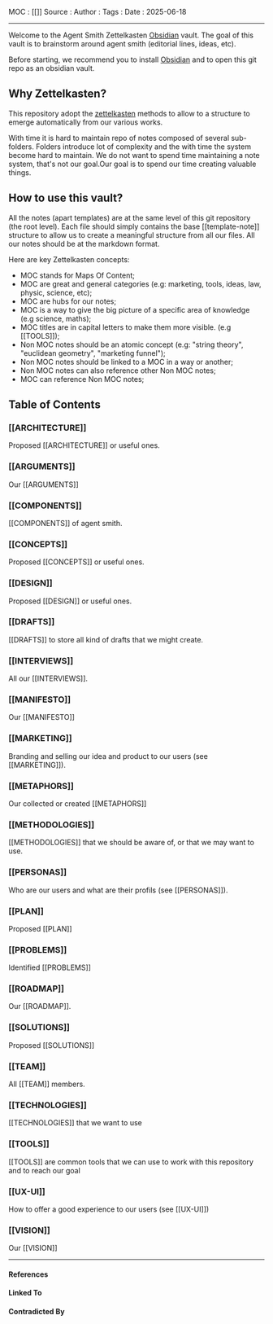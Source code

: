 
MOC : [[]]
Source : 
Author : 
Tags : 
Date : 2025-06-18
***
Welcome to the Agent Smith Zettelkasten [Obsidian](https://obsidian.md/) vault.
The goal of this vault is to brainstorm around agent smith (editorial lines, ideas, etc).

Before starting, we recommend you to install [Obsidian](https://obsidian.md/) and to open this git repo as an obsidian vault.
## Why Zettelkasten?

This repository adopt the [zettelkasten](https://en.wikipedia.org/wiki/Zettelkasten) methods to allow to a structure to emerge automatically from our various works.

With time it is hard to maintain repo of notes composed of several sub-folders. Folders introduce lot of complexity and the with time the system become hard to maintain. We do not want to spend time maintaining a note system, that's not our goal.Our goal is to spend our time creating valuable things.
## How to use this vault?

All the notes (apart templates) are at the same level of this git repository (the root level).
Each file should simply contains the base [[template-note]] structure to allow us to create a meaningful structure from all our files. All our notes should be at the markdown format.

Here are key Zettelkasten concepts:
- MOC stands for Maps Of Content;
- MOC are great and general categories (e.g: marketing, tools, ideas, law, physic, science, etc);
- MOC are hubs for our notes;
- MOC is a way to give the big picture of a specific area of knowledge (e.g science, maths);
- MOC titles are in capital letters to make them more visible. (e.g [[TOOLS]]);
- Non MOC notes should be an atomic concept (e.g: "string theory", "euclidean geometry", "marketing funnel");
- Non MOC notes should be linked to a MOC in a way or another;
- Non MOC notes can also reference other Non MOC notes;
- MOC can reference Non MOC notes;
## Table of Contents
### [[ARCHITECTURE]]

Proposed [[ARCHITECTURE]] or useful ones.
### [[ARGUMENTS]]

Our [[ARGUMENTS]]

### [[COMPONENTS]]

[[COMPONENTS]] of agent smith.

### [[CONCEPTS]]

Proposed [[CONCEPTS]] or useful ones.
### [[DESIGN]]

Proposed [[DESIGN]] or useful ones.
### [[DRAFTS]]

[[DRAFTS]] to store all kind of drafts that we might create.
### [[INTERVIEWS]]

All our [[INTERVIEWS]].
### [[MANIFESTO]]

Our [[MANIFESTO]]
### [[MARKETING]]

Branding and selling our idea and product to our users (see [[MARKETING]]).
### [[METAPHORS]]

Our collected or created [[METAPHORS]]
### [[METHODOLOGIES]]

[[METHODOLOGIES]] that we should be aware of, or that we may want to use.
### [[PERSONAS]]

Who are our users and what are their profils (see [[PERSONAS]]).
### [[PLAN]]

Proposed [[PLAN]]
### [[PROBLEMS]]

Identified [[PROBLEMS]]

### [[ROADMAP]]

Our [[ROADMAP]].
### [[SOLUTIONS]]

Proposed [[SOLUTIONS]]
### [[TEAM]]

All [[TEAM]] members.
### [[TECHNOLOGIES]]

[[TECHNOLOGIES]] that we want to use
### [[TOOLS]]

[[TOOLS]] are common tools that we can use to work with this repository and to reach our goal
### [[UX-UI]]

How to offer a good experience to our users (see [[UX-UI]])
### [[VISION]]

Our [[VISION]]
***
#### References

#### Linked To

#### Contradicted By